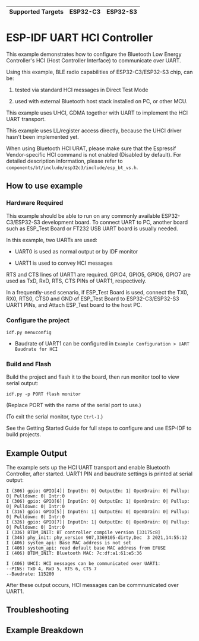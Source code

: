 | Supported Targets | ESP32-C3 | ESP32-S3 |
| ----------------- | -------- | -------- |

ESP-IDF UART HCI Controller
=================================

This example demonstrates how to configure the Bluetooth Low Energy Controller's HCI (Host Controller Interface) to communicate over UART.

Using this example, BLE radio capabilities of ESP32-C3/ESP32-S3 chip, can be:

1. tested via standard HCI messages in Direct Test Mode

2. used with external Bluetooth host stack installed on PC, or other MCU.

This example uses UHCI, GDMA together with UART to implement the HCI UART transport.

This example uses LL/register access directly, because the UHCI driver hasn't been implemented yet.

When using Bluetooth HCI URAT, please make sure that the Espressif Vendor-specific HCI command is not enabled (Disabled by default).
For detailed description information, please refer to `components/bt/include/esp32c3/include/esp_bt_vs.h`.

## How to use example

### Hardware Required

This example should be able to run on any commonly available ESP32-C3/ESP32-S3 development board. To connect UART to PC, another board such as ESP_Test Board or FT232 USB UART board is usually needed.

In this example, two UARTs are used:

- UART0 is used as normal output or by IDF monitor

- UART1 is used to convey HCI messages


RTS and CTS lines of UART1 are required. GPIO4, GPIO5, GPIO6, GPIO7 are used as TxD, RxD, RTS, CTS PINs of UART1, respectively.

In a frequently-used scenario, if ESP_Test Board is used, connect the TX0, RX0, RTS0, CTS0 and GND of ESP_Test Board to ESP32-C3/ESP32-S3 UART1 PINs, and Attach ESP_Test board to the host PC.

### Configure the project

```
idf.py menuconfig
```

* Baudrate of UART1 can be configured in `Example Configuration > UART Baudrate for HCI`

### Build and Flash

Build the project and flash it to the board, then run monitor tool to view serial output:

```
idf.py -p PORT flash monitor
```

(Replace PORT with the name of the serial port to use.)

(To exit the serial monitor, type ``Ctrl-]``.)

See the Getting Started Guide for full steps to configure and use ESP-IDF to build projects.

## Example Output

The example sets up the HCI UART transport and enable Bluetooth Controller, after started. UART1 PIN and baudrate settings is printed at serial output:

```
I (306) gpio: GPIO[4]| InputEn: 0| OutputEn: 1| OpenDrain: 0| Pullup: 0| Pulldown: 0| Intr:0
I (306) gpio: GPIO[6]| InputEn: 0| OutputEn: 1| OpenDrain: 0| Pullup: 0| Pulldown: 0| Intr:0
I (316) gpio: GPIO[5]| InputEn: 1| OutputEn: 0| OpenDrain: 0| Pullup: 0| Pulldown: 0| Intr:0
I (326) gpio: GPIO[7]| InputEn: 1| OutputEn: 0| OpenDrain: 0| Pullup: 0| Pulldown: 0| Intr:0
I (336) BTDM_INIT: BT controller compile version [33175c8]
I (346) phy_init: phy_version 907,3369105-dirty,Dec  3 2021,14:55:12
I (406) system_api: Base MAC address is not set
I (406) system_api: read default base MAC address from EFUSE
I (406) BTDM_INIT: Bluetooth MAC: 7c:df:a1:61:e5:36

I (406) UHCI: HCI messages can be communicated over UART1:
--PINs: TxD 4, RxD 5, RTS 6, CTS 7
--Baudrate: 115200
```

After these output occurs, HCI messages can be commnunicated over UART1.

## Troubleshooting

## Example Breakdown

